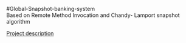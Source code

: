 #Global-Snapshot-banking-system  
Based on Remote Method Invocation and Chandy- Lamport snapshot algorithm


[Project description](https://github.com/DINGDAMU/Global-Snapshot-banking-system/blob/master/report.pdf)
